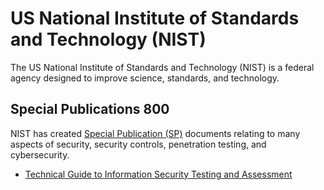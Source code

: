 # US National Institute of Standards and Technology (NIST)

The US National Institute of Standards and Technology (NIST) is a federal agency
designed to improve science, standards, and technology. 

## Special Publications 800

NIST has created
[Special Publication (SP)](https://csrc.nist.gov/publications/sp800) documents relating to 
many aspects of security, security controls, penetration testing, and cybersecurity.

* [Technical Guide to Information Security Testing and Assessment](https://csrc.nist.gov/publications/detail/sp/800-115/final)